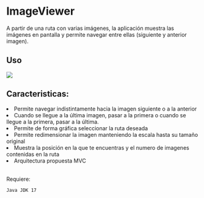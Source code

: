 # ImageViewer

A partir de una ruta con varias imágenes, la aplicación muestra las imágenes en pantalla y permite navegar entre ellas (siguiente y anterior imagen).

## Uso
<img  src="https://github.com/AcoranGonzalezMoray/ImageViewer/blob/main/20221129_202012.gif" />


## Caracteristicas:
<li>Permite navegar indistintamente hacia la imagen siguiente o a la anterior</li>
<li>Cuando se llegue a la última imagen, pasar a la primera o cuando se llegue a la primera, pasar a la última.</li>
<li>Permite de forma gráfica seleccionar la ruta deseada</li>
<li>Permite redimensionar la imagen manteniendo la escala hasta su tamaño original</li>
<li>Muestra la posición en la que te encuentras y el numero de imagenes contenidas en la ruta</li>
<li>Arquitectura propuesta MVC</li>
<br/>

Requiere:
```
Java JDK 17
```

